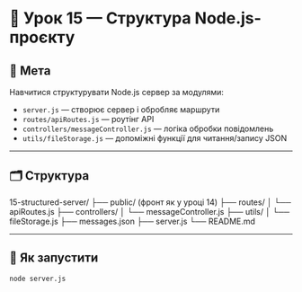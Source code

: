 # 🧠 Урок 15 — Структура Node.js-проєкту

## 🎯 Мета

Навчитися структурувати Node.js сервер за модулями:

-   `server.js` — створює сервер і обробляє маршрути
-   `routes/apiRoutes.js` — роутінг API
-   `controllers/messageController.js` — логіка обробки повідомлень
-   `utils/fileStorage.js` — допоміжні функції для читання/запису JSON

---

## 🗂️ Структура

15-structured-server/
├── public/ (фронт як у уроці 14)
├── routes/
│ └── apiRoutes.js
├── controllers/
│ └── messageController.js
├── utils/
│ └── fileStorage.js
├── messages.json
├── server.js
└── README.md

---

## 🚀 Як запустити

```bash
node server.js
```

